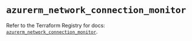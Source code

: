 # `azurerm_network_connection_monitor`

Refer to the Terraform Registry for docs: [`azurerm_network_connection_monitor`](https://registry.terraform.io/providers/hashicorp/azurerm/4.22.0/docs/resources/network_connection_monitor).
